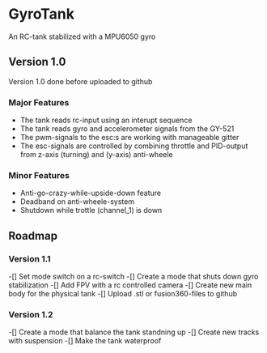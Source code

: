 # GyroTank
An RC-tank stabilized with a MPU6050 gyro

## Version 1.0
Version 1.0 done before uploaded to github
### Major Features
- The tank reads rc-input using an interupt sequence
- The tank reads gyro and accelerometer signals from the GY-521
- The pwm-signals to the esc:s are working with manageable gitter
- The esc-signals are controlled by combining throttle and PID-output from z-axis (turning) and (y-axis) anti-wheele

### Minor Features
- Anti-go-crazy-while-upside-down feature
- Deadband on anti-wheele-system
- Shutdown while trottle (channel_1) is down

## Roadmap
### Version 1.1
-[] Set mode switch on a rc-switch
-[] Create a mode that shuts down gyro stabilization
-[] Add FPV with a rc controlled camera
-[] Create new main body for the physical tank
-[] Upload .stl or fusion360-files to github

### Version 1.2
-[] Create a mode that balance the tank standning up
-[] Create new tracks with suspension
-[] Make the tank waterproof

